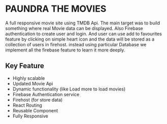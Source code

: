 # PAUNDRA THE MOVIES
A full responsive movie site using TMDB Api. The main target was to build something where real Movie data can be displayed. Also Firebase authentication to create user and login. And user can use add to favourites feature by clicking on simple heart icon and the data will be stored as a collection of users in firehost. instead using particular Database we implement all the firebase feature to learn it more deeply.
## Key Feature
<ul>
<li>Highly scalable</li>
<li>Updated Movie Api</li>
<li>Dynamic functionality (like Load more to load movies)</li>
<li>Firebase Authentication service</li>
<li>Firehost (for store data)</li>
<li>React Routing</li>
<li>Reusable Component</li>
<li>Fully Responsive</li>
</ul>

